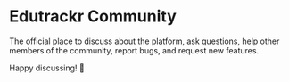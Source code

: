 # Edutrackr Community

The official place to discuss about the platform, ask questions, help other members of the community, report bugs, and request new features.

Happy discussing! 🚀
